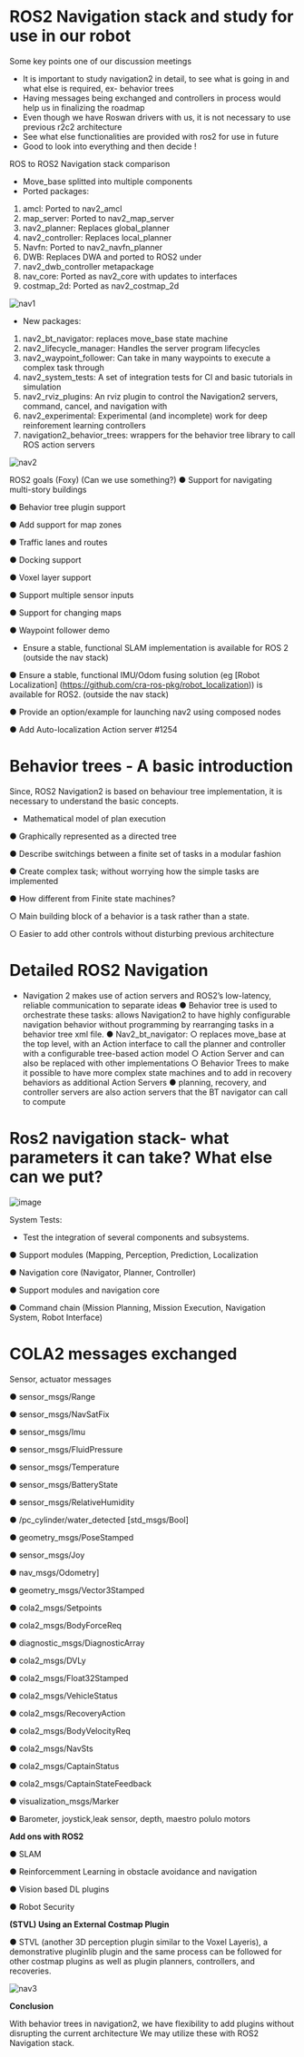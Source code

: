 # ROS2 Navigation stack and study for use in our robot

Some key points one of our discussion meetings

* It is important to study navigation2 in detail, to see what is going in and what else is required, ex- behavior trees
* Having messages being exchanged and controllers in process would help us in finalizing the roadmap
* Even though we have Roswan drivers with us, it is not necessary to use previous r2c2 architecture
* See what else functionalities are provided with ros2 for use in future
* Good to look into everything and then decide !

ROS to ROS2 Navigation stack comparison

* Move_base splitted into multiple components
* Ported packages:
1. amcl: Ported to nav2_amcl
2. map_server: Ported to nav2_map_server
3. nav2_planner: Replaces global_planner
4. nav2_controller: Replaces local_planner
5. Navfn: Ported to nav2_navfn_planner
6. DWB: Replaces DWA and ported to ROS2 under
7. nav2_dwb_controller metapackage
8. nav_core: Ported as nav2_core with updates to interfaces
9. costmap_2d: Ported as nav2_costmap_2d

![nav1](img/nav1.png)

* New packages:
1. nav2_bt_navigator: replaces move_base state machine
2. nav2_lifecycle_manager: Handles the server program lifecycles
3. nav2_waypoint_follower: Can take in many waypoints to execute a complex task through
4. nav2_system_tests: A set of integration tests for CI and basic tutorials in simulation
5. nav2_rviz_plugins: An rviz plugin to control the Navigation2 servers, command, cancel, and navigation with
6. nav2_experimental: Experimental (and incomplete) work for deep reinforement learning controllers
7. navigation2_behavior_trees: wrappers for the behavior tree library to call ROS action servers

![nav2](img/nav2.png)

ROS2 goals (Foxy) (Can we use something?)
● Support for navigating multi-story buildings 

● Behavior tree plugin support 

● Add support for map zones  

● Traffic lanes and routes 

● Docking support 

● Voxel layer support 

● Support multiple sensor inputs 

● Support for changing maps 

● Waypoint follower demo 

* Ensure a stable, functional SLAM implementation is available for ROS 2 (outside the nav stack)

● Ensure a stable, functional IMU/Odom fusing solution (eg [Robot Localization] (https://github.com/cra-ros-pkg/robot_localization)) is available for ROS2. (outside the nav stack)

● Provide an option/example for launching nav2 using composed nodes 

● Add Auto-localization Action server #1254


# Behavior trees - A basic introduction

Since, ROS2 Navigation2 is based on behaviour tree implementation, it is necessary to understand the basic concepts.

* Mathematical model of plan execution 

● Graphically represented as a directed tree

● Describe switchings between a finite set of tasks in a modular fashion

● Create complex task; without worrying how the simple tasks are implemented

● How different from Finite state machines?

○ Main building block of a behavior is a task rather than a state.

○ Easier to add other controls without disturbing previous architecture

# Detailed ROS2 Navigation 

* Navigation 2 makes use of action servers and ROS2’s low-latency, reliable communication to separate ideas
● Behavior tree is used to orchestrate these tasks: allows Navigation2 to have highly configurable navigation behavior without programming by rearranging tasks in a behavior tree xml file.
● Nav2_bt_navigator:
   ○ replaces move_base at the top level, with an Action interface to call the planner and controller with a configurable tree-based action model
   ○ Action Server and can also be replaced with other implementations
   ○ Behavior Trees to make it possible to have more complex state machines and to add in recovery behaviors as additional Action Servers
● planning, recovery, and controller servers are also action servers that the BT navigator can call to compute

<image3>
  
#  Ros2 navigation stack- what parameters it can take? What else can we put?

![image](img/image.png)
  
System Tests:

* Test the integration of several components and subsystems.

● Support modules (Mapping, Perception, Prediction, Localization

● Navigation core (Navigator, Planner, Controller)

● Support modules and navigation core

● Command chain (Mission Planning, Mission Execution, Navigation System, Robot Interface)

# COLA2 messages exchanged

Sensor, actuator messages

● sensor_msgs/Range

● sensor_msgs/NavSatFix

● sensor_msgs/Imu

● sensor_msgs/FluidPressure

● sensor_msgs/Temperature

● sensor_msgs/BatteryState

● sensor_msgs/RelativeHumidity

● /pc_cylinder/water_detected
[std_msgs/Bool]

● geometry_msgs/PoseStamped

● sensor_msgs/Joy

● nav_msgs/Odometry]

● geometry_msgs/Vector3Stamped

● cola2_msgs/Setpoints

● cola2_msgs/BodyForceReq

● diagnostic_msgs/DiagnosticArray

● cola2_msgs/DVLy

● cola2_msgs/Float32Stamped

● cola2_msgs/VehicleStatus

● cola2_msgs/RecoveryAction

● cola2_msgs/BodyVelocityReq

● cola2_msgs/NavSts

● cola2_msgs/CaptainStatus

● cola2_msgs/CaptainStateFeedback

● visualization_msgs/Marker

● Barometer, joystick,leak sensor, depth, maestro polulo motors

**Add ons with ROS2**

● SLAM

● Reinforcemment Learning in obstacle avoidance and navigation

● Vision based DL plugins

● Robot Security 

**(STVL) Using an External Costmap Plugin**

● STVL (another 3D perception plugin similar to the Voxel Layeris), a demonstrative pluginlib plugin and the same process can be followed for other costmap plugins as well as plugin planners, controllers, and recoveries.

![nav3](img/nav3.png)


**Conclusion**

With behavior trees in navigation2, we have flexibility to add plugins without disrupting the current architecture
We may utilize these with ROS2 Navigation stack.

